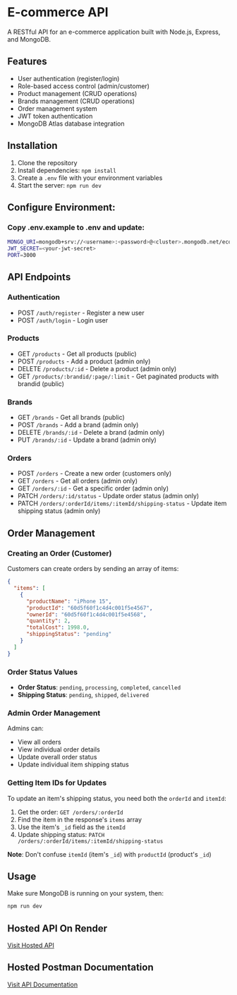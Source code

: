 # E-commerce API

A RESTful API for an e-commerce application built with Node.js, Express, and MongoDB.

## Features

- User authentication (register/login)
- Role-based access control (admin/customer)
- Product management (CRUD operations)
- Brands management (CRUD operations)
- Order management system
- JWT token authentication
- MongoDB Atlas database integration

## Installation

1. Clone the repository
2. Install dependencies: `npm install`
3. Create a `.env` file with your environment variables
4. Start the server: `npm run dev`

## Configure Environment:

### Copy .env.example to .env and update:

```bash
MONGO_URI=mongodb+srv://<username>:<password>@<cluster>.mongodb.net/ecommerce?retryWrites=true&w=majority
JWT_SECRET=<your-jwt-secret>
PORT=3000
```

## API Endpoints

### Authentication

- POST `/auth/register` - Register a new user
- POST `/auth/login` - Login user

### Products

- GET `/products` - Get all products (public)
- POST `/products` - Add a product (admin only)
- DELETE `/products/:id` - Delete a product (admin only)
- GET `/products/:brandid/:page/:limit` - Get paginated products with brandid (public)

### Brands

- GET `/brands` - Get all brands (public)
- POST `/brands` - Add a brand (admin only)
- DELETE `/brands/:id` - Delete a brand (admin only)
- PUT `/brands/:id` - Update a brand (admin only)

### Orders

- POST `/orders` - Create a new order (customers only)
- GET `/orders` - Get all orders (admin only)
- GET `/orders/:id` - Get a specific order (admin only)
- PATCH `/orders/:id/status` - Update order status (admin only)
- PATCH `/orders/:orderId/items/:itemId/shipping-status` - Update item shipping status (admin only)

## Order Management

### Creating an Order (Customer)

Customers can create orders by sending an array of items:

```json
{
  "items": [
    {
      "productName": "iPhone 15",
      "productId": "60d5f60f1c4d4c001f5e4567",
      "ownerId": "60d5f60f1c4d4c001f5e4568",
      "quantity": 2,
      "totalCost": 1998.0,
      "shippingStatus": "pending"
    }
  ]
}
```

### Order Status Values

- **Order Status**: `pending`, `processing`, `completed`, `cancelled`
- **Shipping Status**: `pending`, `shipped`, `delivered`

### Admin Order Management

Admins can:

- View all orders
- View individual order details
- Update overall order status
- Update individual item shipping status

### Getting Item IDs for Updates

To update an item's shipping status, you need both the `orderId` and `itemId`:

1. Get the order: `GET /orders/:orderId`
2. Find the item in the response's `items` array
3. Use the item's `_id` field as the `itemId`
4. Update shipping status: `PATCH /orders/:orderId/items/:itemId/shipping-status`

**Note**: Don't confuse `itemId` (item's `_id`) with `productId` (product's `_id`)

## Usage

Make sure MongoDB is running on your system, then:

```bash
npm run dev
```

## Hosted API On Render

[Visit Hosted API](https://ecommerce-api-yq6y.onrender.com/)

## Hosted Postman Documentation

[Visit API Documentation](https://documenter.getpostman.com/view/45518060/2sB34kEJfR)
